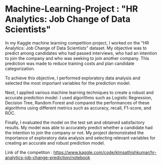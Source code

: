 # Machine-Learning-Project : "HR Analytics: Job Change of Data Scientists"

In my Kaggle machine learning competition project, I worked on the "HR Analytics: Job Change of Data Scientists" dataset. My objective was to predict among candidates who had passed interviews, who had an intention to join the company and who was seeking to join another company. This prediction was made to reduce training costs and plan candidate categorization.

To achieve this objective, I performed exploratory data analysis and selected the most important variables for the prediction model.

Next, I applied various machine learning techniques to create a robust and accurate prediction model. I used algorithms such as Logistic Regression, Decision Tree, Random Forest and compared the performances of these algorithms using different metrics such as accuracy, recall, F1-score, and ROC.

Finally, I evaluated the model on the test set and obtained satisfactory results. My model was able to accurately predict whether a candidate had the intention to join the company or not. My project demonstrated the importance of exploratory data analysis and selecting relevant variables for creating an accurate and robust prediction model.

Link of the competiton : https://www.kaggle.com/code/klmsathishkumar/hr-analytics-job-change-prediction/notebook

